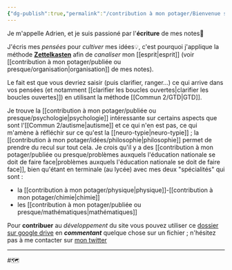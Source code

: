```yaml
---
{"dg-publish":true,"permalink":"/contribution à mon potager/Bienvenue sur mon site !/","tags":["gardenEntry"]}
---
```


Je m'appelle Adrien, et je suis passioné par l'**écriture** de mes notes📝

J'écris mes *pensées* pour *cultiver* mes idées💡, c'est pourquoi j'applique la méthode **[Zettelkasten](https://everlaab.com/methode-zettelkasten-comment-prendre-des-notes-utiles/)** afin de *canaliser* mon [[esprit\|esprit]] (voir [[contribution à mon potager/publiée ou presque/organisation\|organisation]] de mes notes).

Le fait est que vous devriez saisir (puis clarifier, ranger...) ce qui arrive dans vos pensées (et notamment [[clarifier les boucles ouvertes\|clarifier les boucles ouvertes]]) en utilisant la méthode [[Commun 2/GTD\|GTD]].

Je trouve la [[contribution à mon potager/publiée ou presque/psychologie\|psychologie]] intéressante sur certains aspects que sont l'[[Commun 2/autisme\|autisme]] et ce qui n'en est pas, ce qui m'amène à réfléchir sur ce qu'est la [[neuro-typie\|neuro-typie]] ; la [[contribution à mon potager/idées/philosophie\|philosophie]] permet de prendre du recul sur tout cela. 
Je crois qu'il y a des [[contribution à mon potager/publiée ou presque/problèmes auxquels l'éducation nationale se doit de faire face\|problèmes auxquels l'éducation nationale se doit de faire face]], bien qu'étant en terminale (au lycée) avec mes deux "spécialités" qui sont :
- la [[contribution à mon potager/physique\|physique]]-[[contribution à mon potager/chimie\|chimie]]
- les [[contribution à mon potager/publiée ou presque/mathématiques\|mathématiques]]

Pour **contribuer** au *développement* du site vous pouvez utiliser ce [dossier sur google drive](https://drive.google.com/drive/folders/13fDQYJpAMFO1uZ4wGbM7CLtyKeFkyEu1?usp=share_link) en ***commentant*** quelque chose sur un fichier ; n'hésitez pas à me contacter sur [mon twitter](https://twitter.com/AdrienRomano2)

---
#🗺️